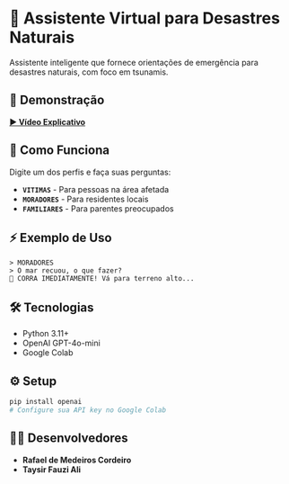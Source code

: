 # 🌊 Assistente Virtual para Desastres Naturais

Assistente inteligente que fornece orientações de emergência para desastres naturais, com foco em tsunamis.

## 🎥 Demonstração
[**▶️ Vídeo Explicativo**](https://youtu.be/J5-NHHEVfXE)

## 🎯 Como Funciona

Digite um dos perfis e faça suas perguntas:

- **`VITIMAS`** - Para pessoas na área afetada
- **`MORADORES`** - Para residentes locais  
- **`FAMILIARES`** - Para parentes preocupados

## ⚡ Exemplo de Uso

```
> MORADORES
> O mar recuou, o que fazer?
🚨 CORRA IMEDIATAMENTE! Vá para terreno alto...
```

## 🛠️ Tecnologias

- Python 3.11+
- OpenAI GPT-4o-mini
- Google Colab

## ⚙️ Setup

```python
pip install openai
# Configure sua API key no Google Colab
```

## 👨‍💻 Desenvolvedores

- **Rafael de Medeiros Cordeiro**
- **Taysir Fauzi Ali**
